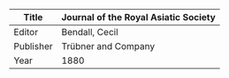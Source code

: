 |Title | Journal of the Royal Asiatic Society 
| --- | --- 
|Editor | Bendall, Cecil
|Publisher | Trübner and Company
|Year | 1880